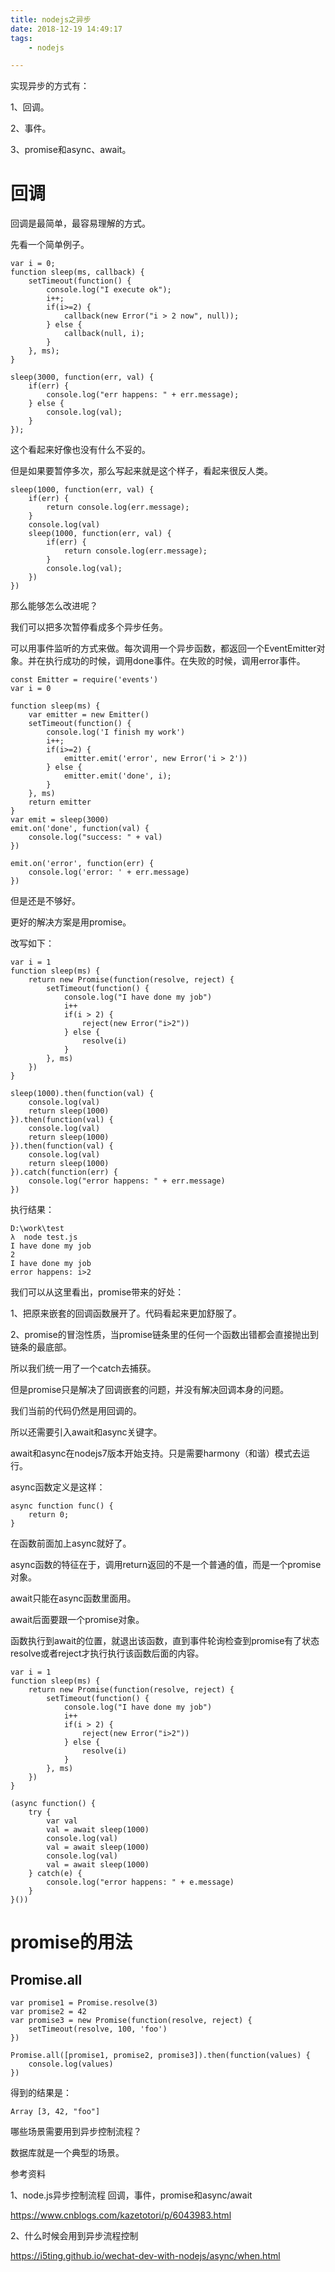 ```yaml
---
title: nodejs之异步
date: 2018-12-19 14:49:17
tags:
	- nodejs

---
```




实现异步的方式有：

1、回调。

2、事件。

3、promise和async、await。

# 回调

回调是最简单，最容易理解的方式。

先看一个简单例子。

```
var i = 0;
function sleep(ms, callback) {
	setTimeout(function() {
		console.log("I execute ok");
		i++;
		if(i>=2) {
			callback(new Error("i > 2 now", null));
		} else {
			callback(null, i);
		}
	}, ms);
}

sleep(3000, function(err, val) {
	if(err) {
		console.log("err happens: " + err.message);
	} else {
		console.log(val);
	}
});
```

这个看起来好像也没有什么不妥的。

但是如果要暂停多次，那么写起来就是这个样子，看起来很反人类。

```
sleep(1000, function(err, val) {
	if(err) {
		return console.log(err.message);
	}
	console.log(val)
	sleep(1000, function(err, val) {
		if(err) {
			return console.log(err.message);
		}
		console.log(val);
	})
})
```

那么能够怎么改进呢？

我们可以把多次暂停看成多个异步任务。

可以用事件监听的方式来做。每次调用一个异步函数，都返回一个EventEmitter对象。并在执行成功的时候，调用done事件。在失败的时候，调用error事件。

```
const Emitter = require('events')
var i = 0

function sleep(ms) {
	var emitter = new Emitter()
	setTimeout(function() {
		console.log('I finish my work')
		i++;
		if(i>=2) {
			emitter.emit('error', new Error('i > 2'))
		} else {
			emitter.emit('done', i);
		}
	}, ms)
	return emitter
}
var emit = sleep(3000)
emit.on('done', function(val) {
	console.log("success: " + val)
})

emit.on('error', function(err) {
	console.log('error: ' + err.message)
})
```

但是还是不够好。

更好的解决方案是用promise。

改写如下：

```
var i = 1
function sleep(ms) {
	return new Promise(function(resolve, reject) {
		setTimeout(function() {
			console.log("I have done my job")
			i++
			if(i > 2) {
				reject(new Error("i>2"))
			} else {
				resolve(i)
			}
		}, ms)
	})
}

sleep(1000).then(function(val) {
	console.log(val)
	return sleep(1000)
}).then(function(val) {
	console.log(val)
	return sleep(1000)
}).then(function(val) {
	console.log(val)
	return sleep(1000)
}).catch(function(err) {
	console.log("error happens: " + err.message)
})

```

执行结果：

```
D:\work\test
λ  node test.js
I have done my job
2
I have done my job
error happens: i>2
```

我们可以从这里看出，promise带来的好处：

1、把原来嵌套的回调函数展开了。代码看起来更加舒服了。

2、promise的冒泡性质，当promise链条里的任何一个函数出错都会直接抛出到链条的最底部。

所以我们统一用了一个catch去捕获。



但是promise只是解决了回调嵌套的问题，并没有解决回调本身的问题。

我们当前的代码仍然是用回调的。

所以还需要引入await和async关键字。

await和async在nodejs7版本开始支持。只是需要harmony（和谐）模式去运行。



async函数定义是这样：

```
async function func() {
    return 0;
}
```

在函数前面加上async就好了。

async函数的特征在于，调用return返回的不是一个普通的值，而是一个promise对象。

await只能在async函数里面用。

await后面要跟一个promise对象。

函数执行到await的位置，就退出该函数，直到事件轮询检查到promise有了状态resolve或者reject才执行执行该函数后面的内容。

```
var i = 1
function sleep(ms) {
	return new Promise(function(resolve, reject) {
		setTimeout(function() {
			console.log("I have done my job")
			i++
			if(i > 2) {
				reject(new Error("i>2"))
			} else {
				resolve(i)
			}
		}, ms)
	})
}

(async function() {
	try {
		var val
		val = await sleep(1000)
		console.log(val)
		val = await sleep(1000)
		console.log(val)
		val = await sleep(1000)
	} catch(e) {
		console.log("error happens: " + e.message)
	}
}())

```



# promise的用法

## Promise.all

```
var promise1 = Promise.resolve(3)
var promise2 = 42
var promise3 = new Promise(function(resolve, reject) {
	setTimeout(resolve, 100, 'foo')
})

Promise.all([promise1, promise2, promise3]).then(function(values) {
	console.log(values)
})

```

得到的结果是：

```
Array [3, 42, "foo"]
```



哪些场景需要用到异步控制流程？

数据库就是一个典型的场景。



参考资料

1、node.js异步控制流程 回调，事件，promise和async/await

https://www.cnblogs.com/kazetotori/p/6043983.html

2、什么时候会用到异步流程控制

https://i5ting.github.io/wechat-dev-with-nodejs/async/when.html